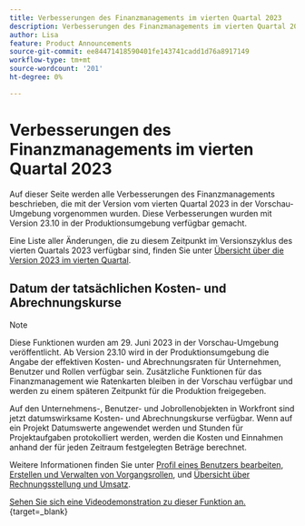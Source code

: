 ```yaml
---
title: Verbesserungen des Finanzmanagements im vierten Quartal 2023
description: Verbesserungen des Finanzmanagements im vierten Quartal 2023
author: Lisa
feature: Product Announcements
source-git-commit: ee84471418590401fe143741cadd1d76a8917149
workflow-type: tm+mt
source-wordcount: '201'
ht-degree: 0%

---
```


# Verbesserungen des Finanzmanagements im vierten Quartal 2023

Auf dieser Seite werden alle Verbesserungen des Finanzmanagements beschrieben, die mit der Version vom vierten Quartal 2023 in der Vorschau-Umgebung vorgenommen wurden. Diese Verbesserungen wurden mit Version 23.10 in der Produktionsumgebung verfügbar gemacht.

Eine Liste aller Änderungen, die zu diesem Zeitpunkt im Versionszyklus des vierten Quartals 2023 verfügbar sind, finden Sie unter [Übersicht über die Version 2023 im vierten Quartal](/help/quicksilver/product-announcements/product-releases/23-q4-release-activity/23-q4-release-overview.md).

## Datum der tatsächlichen Kosten- und Abrechnungskurse

>[!NOTE]
>
>Diese Funktionen wurden am 29. Juni 2023 in der Vorschau-Umgebung veröffentlicht. Ab Version 23.10 wird in der Produktionsumgebung die Angabe der effektiven Kosten- und Abrechnungsraten für Unternehmen, Benutzer und Rollen verfügbar sein. Zusätzliche Funktionen für das Finanzmanagement wie Ratenkarten bleiben in der Vorschau verfügbar und werden zu einem späteren Zeitpunkt für die Produktion freigegeben.

Auf den Unternehmens-, Benutzer- und Jobrollenobjekten in Workfront sind jetzt datumswirksame Kosten- und Abrechnungskurse verfügbar. Wenn auf ein Projekt Datumswerte angewendet werden und Stunden für Projektaufgaben protokolliert werden, werden die Kosten und Einnahmen anhand der für jeden Zeitraum festgelegten Beträge berechnet.

Weitere Informationen finden Sie unter [Profil eines Benutzers bearbeiten](/help/quicksilver/administration-and-setup/add-users/create-and-manage-users/edit-a-users-profile.md), [Erstellen und Verwalten von Vorgangsrollen](/help/quicksilver/administration-and-setup/set-up-workfront/organizational-setup/create-manage-job-roles.md), und [Übersicht über Rechnungsstellung und Umsatz](/help/quicksilver/manage-work/projects/project-finances/billing-and-revenue-overview.md).

[Sehen Sie sich eine Videodemonstration zu dieser Funktion an.](https://video.tv.adobe.com/v/3424915/){target=_blank}
